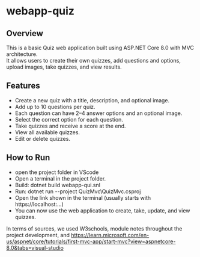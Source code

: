 # webapp-quiz

## Overview
This is a basic Quiz web application built using ASP.NET Core 8.0 with MVC architecture.  
It allows users to create their own quizzes, add questions and options, upload images, take quizzes, and view results.
## Features
- Create a new quiz with a title, description, and optional image.
- Add up to 10 questions per quiz.
- Each question can have 2–4 answer options and an optional image.
- Select the correct option for each question.
- Take quizzes and receive a score at the end.
- View all available quizzes.
- Edit or delete quizzes.
## How to Run
- open the project folder in VScode
- Open a terminal in the project folder.
- Build: dotnet build webapp-qui.snl
- Run: dotnet run --project QuizMvc\QuizMvc.csproj
- Open the link shown in the terminal (usually starts with https://localhost:...)
- You can now use the web application to create, take, update, and view quizzes.

In terms of sources, we used W3schools, module notes throughout the project development, and https://learn.microsoft.com/en-us/aspnet/core/tutorials/first-mvc-app/start-mvc?view=aspnetcore-8.0&tabs=visual-studio
